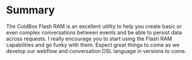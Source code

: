 # Summary

The ColdBox Flash RAM is an excellent utility to help you create basic or even complex conversations between events and be able to persist data across requests. I really encourage you to start using the Flash RAM capabilities and go funky with them. Expect great things to come as we develop our webflow and conversation DSL language in versions to come.
